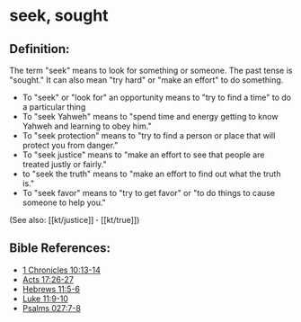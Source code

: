 # seek, sought #

## Definition: ##

The term "seek" means to look for something or someone. The past tense is "sought." It can also mean "try hard" or "make an effort" to do something.

* To "seek" or "look for" an opportunity means to "try to find a time" to do a particular thing
* To "seek Yahweh" means to "spend time and energy getting to know Yahweh and learning to obey him."
* To "seek protection" means to "try to find a person or place that will protect you from danger."
* To "seek justice" means to "make an effort to see that people are treated justly or fairly."
* to "seek the truth" means to "make an effort to find out what the truth is."
* To "seek favor" means to "try to get favor" or "to do things to cause someone to help you."

(See also: [[kt/justice]] **·** [[kt/true]])

## Bible References: ##

* [1 Chronicles 10:13-14](en/tn/1ch/help/10/13)
* [Acts 17:26-27](en/tn/act/help/17/26)
* [Hebrews 11:5-6](en/tn/heb/help/11/05)
* [Luke 11:9-10](en/tn/luk/help/11/09)
* [Psalms 027:7-8](en/tn/psa/help/27/07)